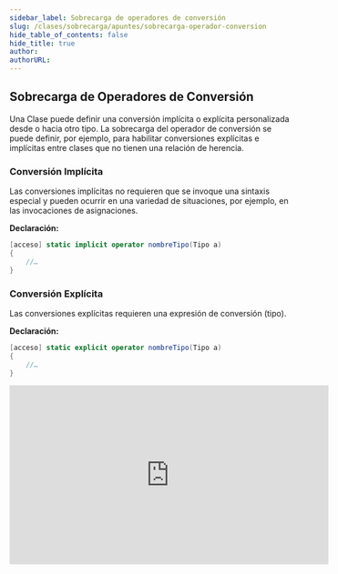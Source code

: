```yaml
---
sidebar_label: Sobrecarga de operadores de conversión
slug: /clases/sobrecarga/apuntes/sobrecarga-operador-conversion
hide_table_of_contents: false
hide_title: true
author: 
authorURL: 
---
```

## Sobrecarga de Operadores de Conversión

Una Clase puede definir una conversión implícita o explícita personalizada desde o hacia otro tipo. La sobrecarga del operador de conversión se puede definir, por ejemplo, para habilitar conversiones explícitas e implícitas entre clases que no tienen una relación de herencia.

### Conversión Implícita
Las conversiones implícitas no requieren que se invoque una sintaxis especial y pueden ocurrir en una variedad de situaciones, por ejemplo, en las invocaciones de asignaciones.

**Declaración:**
```csharp
[acceso] static implicit operator nombreTipo(Tipo a)
{
    //…
}
```

### Conversión Explícita
Las conversiones explícitas requieren una expresión de conversión (tipo).

**Declaración:**
```csharp
[acceso] static explicit operator nombreTipo(Tipo a)
{
    //…
}
```

<iframe width="560" height="315" src="https://www.youtube.com/embed/AQzKQAer5LI" title="YouTube video player" frameborder="0" allow="accelerometer; autoplay; clipboard-write; encrypted-media; gyroscope; picture-in-picture" allowfullscreen></iframe>
